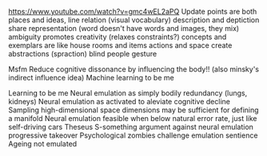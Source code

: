 https://www.youtube.com/watch?v=gmc4wEL2aPQ
Update points are both places and ideas, line relation (visual vocabulary)
description and deptiction share representation (word doesn't have words and images, they mix)
ambiguity promotes creativity (relaxes constraints?)
concepts and exemplars are like house rooms and items
actions and space create abstractions (spraction)
blind people gesture

Msfm
Reduce cognitive dissonance by influencing the body!! (also minsky's indirect influence idea)
Machine learning to be me

Learning to be me
Neural emulation as simply bodily redundancy (lungs, kidneys)
Neural emulation as activated to aleviate cognitive decline
Sampling high-dimensional space dimensions may be sufficient for defining a manifold
Neural emulation feasible when below natural error rate, just like self-driving cars
Theseus S-something argument against neural emulation progressive takeover
Psychological zombies challenge emulation sentience
Ageing not emulated